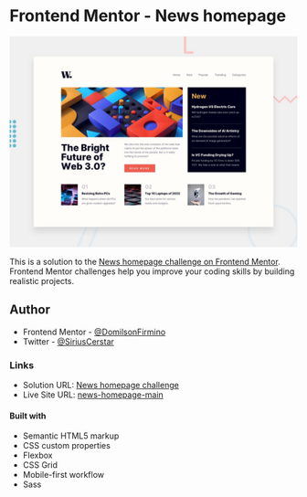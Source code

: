 # Frontend Mentor - News homepage

![Design preview for the News homepage coding challenge](./design/desktop-preview.jpg)

This is a solution to the [News homepage challenge on Frontend Mentor](https://www.frontendmentor.io/challenges/news-homepage-H6SWTa1MFl). Frontend Mentor challenges help you improve your coding skills by building realistic projects. 


## Author

- Frontend Mentor - [@DomilsonFirmino](https://www.frontendmentor.io/profile/DomilsonFirmino)
- Twitter - [@SiriusCerstar](https://twitter.com/SiriusCerstar)


### Links

- Solution URL: [News homepage challenge](https://your-solution-url.com)
- Live Site URL: [news-homepage-main](https://your-live-site-url.com)


#### Built with

- Semantic HTML5 markup
- CSS custom properties
- Flexbox
- CSS Grid
- Mobile-first workflow
- Sass
